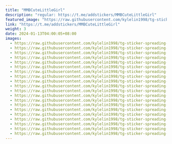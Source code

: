 ```yaml
---
title: "MMBCuteLittleGirl"
description: "regular: https://t.me/addstickers/MMBCuteLittleGirl"
featured_image: "https://raw.githubusercontent.com/kylelin1998/tg-sticker-spreading-worldwide-images/main/img/b1371882-2f1e-4d93-9a0b-f349bcbd59a5.jpg"
link: "https://t.me/addstickers/MMBCuteLittleGirl"
weight: 3
date: 2024-01-13T04:00:05+08:00
images:
  - https://raw.githubusercontent.com/kylelin1998/tg-sticker-spreading-worldwide-images/main/img/b1371882-2f1e-4d93-9a0b-f349bcbd59a5.jpg
  - https://raw.githubusercontent.com/kylelin1998/tg-sticker-spreading-worldwide-images/main/img/17293b38-1c82-4f0b-a64e-39120a86b618.jpg
  - https://raw.githubusercontent.com/kylelin1998/tg-sticker-spreading-worldwide-images/main/img/39890b71-40a8-4458-aede-7c89d5114fea.jpg
  - https://raw.githubusercontent.com/kylelin1998/tg-sticker-spreading-worldwide-images/main/img/20304c8a-1ca6-43e5-9d2f-9e6af0774ced.jpg
  - https://raw.githubusercontent.com/kylelin1998/tg-sticker-spreading-worldwide-images/main/img/b5de02e8-f80e-48f1-9948-feab05882a8c.jpg
  - https://raw.githubusercontent.com/kylelin1998/tg-sticker-spreading-worldwide-images/main/img/1abdd341-1d65-4386-9897-9d55c09b747c.jpg
  - https://raw.githubusercontent.com/kylelin1998/tg-sticker-spreading-worldwide-images/main/img/8e8a0218-2170-458f-a726-e70fb81b41fb.jpg
  - https://raw.githubusercontent.com/kylelin1998/tg-sticker-spreading-worldwide-images/main/img/7072be30-0978-4f3f-9678-1b8434a15a9c.jpg
  - https://raw.githubusercontent.com/kylelin1998/tg-sticker-spreading-worldwide-images/main/img/5a3ef16c-9c1f-42c7-bd8f-22c3424251c1.jpg
  - https://raw.githubusercontent.com/kylelin1998/tg-sticker-spreading-worldwide-images/main/img/e732f287-9dec-4296-a75a-199af11f5d96.jpg
  - https://raw.githubusercontent.com/kylelin1998/tg-sticker-spreading-worldwide-images/main/img/0bcb9054-6701-4777-869d-7d7a17dd1e2c.jpg
  - https://raw.githubusercontent.com/kylelin1998/tg-sticker-spreading-worldwide-images/main/img/b08810e9-3a79-4d78-99a8-28d783aea36c.jpg
  - https://raw.githubusercontent.com/kylelin1998/tg-sticker-spreading-worldwide-images/main/img/5bbf85b9-f551-4d71-a840-882a97fce773.jpg
  - https://raw.githubusercontent.com/kylelin1998/tg-sticker-spreading-worldwide-images/main/img/f189e00a-fa24-497e-b5fc-5a9d7eb77880.jpg
  - https://raw.githubusercontent.com/kylelin1998/tg-sticker-spreading-worldwide-images/main/img/5d5a0836-5277-4fb0-ab06-700e7d1e6a0f.jpg
  - https://raw.githubusercontent.com/kylelin1998/tg-sticker-spreading-worldwide-images/main/img/98677ce1-2d65-4bd7-9957-c84b6d6fcd41.jpg
  - https://raw.githubusercontent.com/kylelin1998/tg-sticker-spreading-worldwide-images/main/img/3592ffdb-41c0-40b9-95b1-ed226fdc215c.jpg
  - https://raw.githubusercontent.com/kylelin1998/tg-sticker-spreading-worldwide-images/main/img/53d8b254-30da-46a7-adae-9207e98c6cd5.jpg
  - https://raw.githubusercontent.com/kylelin1998/tg-sticker-spreading-worldwide-images/main/img/38d8a5ce-f224-4fd9-bb73-b41133fa64c7.jpg
  - https://raw.githubusercontent.com/kylelin1998/tg-sticker-spreading-worldwide-images/main/img/d5079bb7-7b59-4166-b97a-64b5a77dea8b.jpg
---
```

